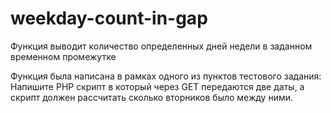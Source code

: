 # weekday-count-in-gap
Функция выводит количество определенных дней недели в заданном временном промежутке

Функция была написана в рамках одного из пунктов тестового задания:
Напишите PHP скрипт в который через GET передаются две даты, а скрипт должен рассчитать сколько вторников было между ними.
